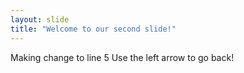 ```yaml
---
layout: slide
title: "Welcome to our second slide!"
---
```

Making change to line 5
Use the left arrow to go back!
